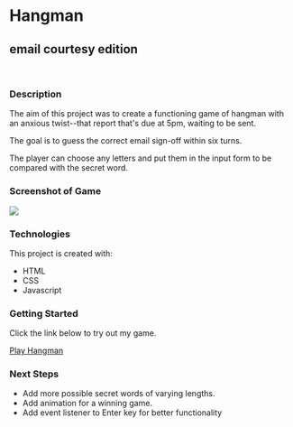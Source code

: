 <h1>Hangman</h1>
<h2>email courtesy edition</h2>
<br />
<h3>Description</h3>
<p>The aim of this project was to create a functioning game of hangman with an anxious twist--that report that's due at 5pm, waiting to be sent.</p>
<p>The goal is to guess the correct email sign-off within six turns.</p>
<p>The player can choose any letters and put them in the input form to be compared with the secret word.</p>
<h3>Screenshot of Game</h3>
<img src="https://i.imgur.com/oqPEurn.png">
<h3>Technologies</h3>
<p>This project is created with:</p>
<ul>
<li>HTML</li>
<li>CSS</li>
<li>Javascript</li>
</ul>
<h3>Getting Started</h3>
<p>Click the link below to try out my game.</p>
<a href="#">Play Hangman</a>
<br />
<h3>Next Steps</h3>
<ul>
<li>Add more possible secret words of varying lengths.</li>
<li>Add animation for a winning game.</li>
<li>Add event listener to Enter key for better functionality</li>
</ul>
